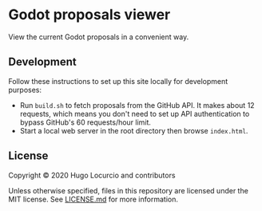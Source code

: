 # Godot proposals viewer

View the current Godot proposals in a convenient way.

## Development

Follow these instructions to set up this site locally for development purposes:

- Run `build.sh` to fetch proposals from the GitHub API. It makes about 12
  requests, which means you don't need to set up API authentication to bypass
  GitHub's 60 requests/hour limit.
- Start a local web server in the root directory then browse `index.html`.

## License

Copyright © 2020 Hugo Locurcio and contributors

Unless otherwise specified, files in this repository are licensed under the
MIT license. See [LICENSE.md](LICENSE.md) for more information.
